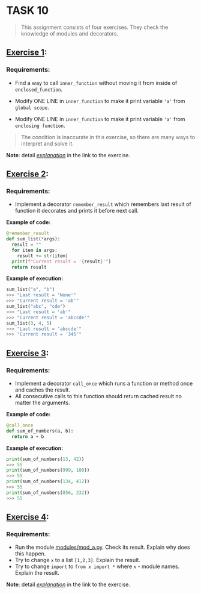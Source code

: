# TASK 10
> This assignment consists of four exercises. They check the knowledge of modules and decorators.

## [Exercise 1](https://gitlab.com/nosoccus/python-online-course-epam/-/blob/master/TASK_11/legb):
### Requirements:
  * Find a way to call ```inner_function``` without moving it from inside of ```enclosed_function```.

  * Modify ONE LINE in ```inner_function``` to make it print variable ```'a'``` from ```global scope```.
  * Modify ONE LINE in ```inner_function``` to make it print variable ```'a'``` from ```enclosing function```.

> The condition is inaccurate in this exercise, so there are many ways to interpret and solve it.

**Note**: detail [_explanation_](https://gitlab.com/nosoccus/python-online-course-epam/-/blob/master/TASK_11/legb/README.md) in the link to the exercise.

## [Exercise 2](https://gitlab.com/nosoccus/python-online-course-epam/-/blob/master/TASK_11/remember_last.py):
  ### Requirements:
  * Implement a decorator ```remember_result``` which remembers last result of function it decorates and prints it before next call.

  **Example of code:**  
  ```python
  @remember_result
  def sum_list(*args):
    result = ""
    for item in args:
      result += str(item)
    print(f"Current result = '{result}'")
    return result
  ```

  **Example of execution:**
  ```python
  sum_list("a", "b")
  >>> "Last result = 'None'"
  >>> "Current result = 'ab'"
  sum_list("abc", "cde")
  >>> "Last result = 'ab'"
  >>> "Current result = 'abccde'"
  sum_list(3, 4, 5)
  >>> "Last result = 'abccde'"
  >>> "Current result = '345'"
  ```



## [Exercise 3](https://gitlab.com/nosoccus/python-online-course-epam/-/blob/master/TASK_11/call_once.py):
  ### Requirements:
  * Implement a decorator ```call_once``` which runs a function or method once and caches the result.
  * All consecutive calls to this function should return cached result no matter the arguments.

  **Example of code:**  
  ```python
  @call_once
  def sum_of_numbers(a, b):
    return a + b
  ```  

  **Example of execution:**
  ```python
  print(sum_of_numbers(13, 42))
  >>> 55
  print(sum_of_numbers(999, 100))
  >>> 55
  print(sum_of_numbers(134, 412))
  >>> 55
  print(sum_of_numbers(856, 232))
  >>> 55
  ```



## [Exercise 4](https://gitlab.com/nosoccus/python-online-course-epam/-/blob/master/TASK_11/modules):
  ### Requirements:
  * Run the module [modules/mod_a.py](https://gitlab.com/nosoccus/python-online-course-epam/-/blob/master/TASK_11/modules/mod_a.py). Check its result. Explain why does this happen.
  * Try to change ```x``` to a list ```[1,2,3]```. Explain the result.
  * Try to change ```import``` to ```from x import *``` where ```x``` - module names. Explain the result.

**Note**: detail [_explanation_](https://gitlab.com/nosoccus/python-online-course-epam/-/blob/master/TASK_11/modules/README.md) in the link to the exercise.
